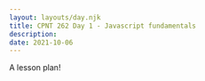 ```yaml
---
layout: layouts/day.njk
title: CPNT 262 Day 1 - Javascript fundamentals
description: 
date: 2021-10-06
---
```


A lesson plan!